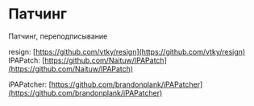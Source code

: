 # Патчинг

Патчинг, переподписывание

resign: [https://github.com/vtky/resign](https://github.com/vtky/resign)  
IPAPatch: [https://github.com/Naituw/IPAPatch](https://github.com/Naituw/IPAPatch)

iPAPatcher: [https://github.com/brandonplank/iPAPatcher](https://github.com/brandonplank/iPAPatcher)

